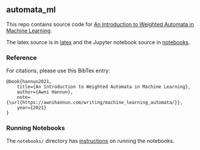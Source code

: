 ## automata_ml

This repo contains source code for [An Introduction to Weighted Automata in
Machine Learning](https://awnihannun.com/writing/machine_learning_automata/).

The latex source is in [latex](latex/) and the Jupyter notebook source in [notebooks](notebooks/).

### Reference

For citations, please use this BibTex entry:

```
@book{hannun2021,
    title={An Introduction to Weighted Automata in Machine Learning},
    author={Awni Hannun},
    note={\url{https://awnihannun.com/writing/machine_learning_automata/}},
    year={2021}
}
```

### Running Notebooks

The `notebooks/` directory has [instructions](notebooks/README.md) on running
the notebooks.

